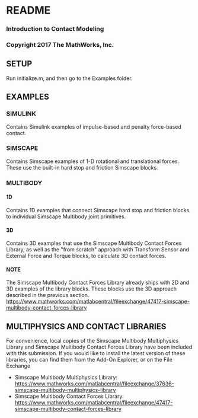 # README
### Introduction to Contact Modeling
### Copyright 2017 The MathWorks, Inc.

## SETUP
Run initialize.m, and then go to the Examples folder.

## EXAMPLES
### SIMULINK
Contains Simulink examples of impulse-based and penalty force-based contact.

### SIMSCAPE
Contains Simscape examples of 1-D rotational and translational forces.
These use the built-in hard stop and friction Simscape blocks.

### MULTIBODY
#### 1D
Contains 1D examples that connect Simscape hard stop and friction blocks to
individual Simscape Multibody joint primitives.
#### 3D
Contains 3D examples that use the Simscape Multibody Contact Forces Library, 
as well as the "from scratch" approach with Transform Sensor and External 
Force and Torque blocks, to calculate 3D contact forces.
#### NOTE
The Simscape Multibody Contact Forces Library already ships with 2D and 3D examples
of the library blocks. These blocks use the 3D approach described in the previous section.
https://www.mathworks.com/matlabcentral/fileexchange/47417-simscape-multibody-contact-forces-library

## MULTIPHYSICS AND CONTACT LIBRARIES
For convenience, local copies of the Simscape Multibody Multiphysics Library and
Simscape Multibody Contact Forces Library have been included with this submission. 
If you would like to install the latest version of these libraries, you can find
them from the Add-On Explorer, or on the File Exchange
* Simscape Multibody Multiphysics Library: https://www.mathworks.com/matlabcentral/fileexchange/37636-simscape-multibody-multiphysics-library
* Simscape Multibody Contact Forces Library: https://www.mathworks.com/matlabcentral/fileexchange/47417-simscape-multibody-contact-forces-library
